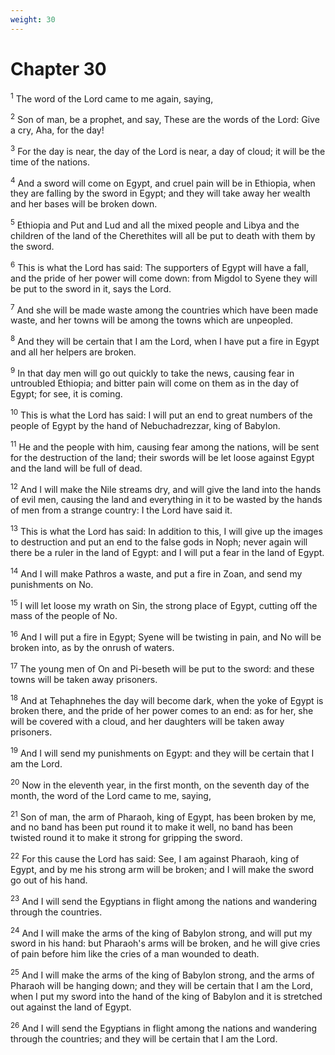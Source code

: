 ```yaml
---
weight: 30
---
```


# Chapter 30

<sup>1</sup> The word of the Lord came to me again, saying, 

<sup>2</sup> Son of man, be a prophet, and say, These are the words of the Lord: Give a cry, Aha, for the day! 

<sup>3</sup> For the day is near, the day of the Lord is near, a day of cloud; it will be the time of the nations. 

<sup>4</sup> And a sword will come on Egypt, and cruel pain will be in Ethiopia, when they are falling by the sword in Egypt; and they will take away her wealth and her bases will be broken down. 

<sup>5</sup> Ethiopia and Put and Lud and all the mixed people and Libya and the children of the land of the Cherethites will all be put to death with them by the sword. 

<sup>6</sup> This is what the Lord has said: The supporters of Egypt will have a fall, and the pride of her power will come down: from Migdol to Syene they will be put to the sword in it, says the Lord. 

<sup>7</sup> And she will be made waste among the countries which have been made waste, and her towns will be among the towns which are unpeopled. 

<sup>8</sup> And they will be certain that I am the Lord, when I have put a fire in Egypt and all her helpers are broken. 

<sup>9</sup> In that day men will go out quickly to take the news, causing fear in untroubled Ethiopia; and bitter pain will come on them as in the day of Egypt; for see, it is coming. 

<sup>10</sup> This is what the Lord has said: I will put an end to great numbers of the people of Egypt by the hand of Nebuchadrezzar, king of Babylon. 

<sup>11</sup> He and the people with him, causing fear among the nations, will be sent for the destruction of the land; their swords will be let loose against Egypt and the land will be full of dead. 

<sup>12</sup> And I will make the Nile streams dry, and will give the land into the hands of evil men, causing the land and everything in it to be wasted by the hands of men from a strange country: I the Lord have said it. 

<sup>13</sup> This is what the Lord has said: In addition to this, I will give up the images to destruction and put an end to the false gods in Noph; never again will there be a ruler in the land of Egypt: and I will put a fear in the land of Egypt. 

<sup>14</sup> And I will make Pathros a waste, and put a fire in Zoan, and send my punishments on No. 

<sup>15</sup> I will let loose my wrath on Sin, the strong place of Egypt, cutting off the mass of the people of No. 

<sup>16</sup> And I will put a fire in Egypt; Syene will be twisting in pain, and No will be broken into, as by the onrush of waters. 

<sup>17</sup> The young men of On and Pi-beseth will be put to the sword: and these towns will be taken away prisoners. 

<sup>18</sup> And at Tehaphnehes the day will become dark, when the yoke of Egypt is broken there, and the pride of her power comes to an end: as for her, she will be covered with a cloud, and her daughters will be taken away prisoners. 

<sup>19</sup> And I will send my punishments on Egypt: and they will be certain that I am the Lord. 

<sup>20</sup> Now in the eleventh year, in the first month, on the seventh day of the month, the word of the Lord came to me, saying, 

<sup>21</sup> Son of man, the arm of Pharaoh, king of Egypt, has been broken by me, and no band has been put round it to make it well, no band has been twisted round it to make it strong for gripping the sword. 

<sup>22</sup> For this cause the Lord has said: See, I am against Pharaoh, king of Egypt, and by me his strong arm will be broken; and I will make the sword go out of his hand. 

<sup>23</sup> And I will send the Egyptians in flight among the nations and wandering through the countries. 

<sup>24</sup> And I will make the arms of the king of Babylon strong, and will put my sword in his hand: but Pharaoh's arms will be broken, and he will give cries of pain before him like the cries of a man wounded to death. 

<sup>25</sup> And I will make the arms of the king of Babylon strong, and the arms of Pharaoh will be hanging down; and they will be certain that I am the Lord, when I put my sword into the hand of the king of Babylon and it is stretched out against the land of Egypt. 

<sup>26</sup> And I will send the Egyptians in flight among the nations and wandering through the countries; and they will be certain that I am the Lord. 


